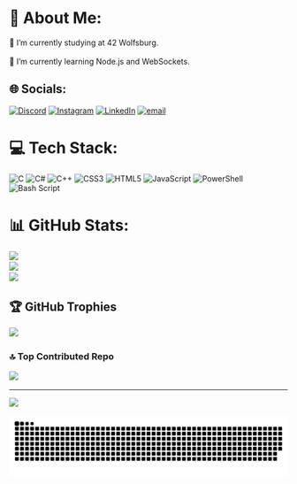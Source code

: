 # 💫 About Me:
🔭 I’m currently studying at 42 Wolfsburg.<br><br>🌱 I’m currently learning Node.js and WebSockets.


## 🌐 Socials:
[![Discord](https://img.shields.io/badge/Discord-%237289DA.svg?logo=discord&logoColor=white)](https://discord.gg/ikhristi) [![Instagram](https://img.shields.io/badge/Instagram-%23E4405F.svg?logo=Instagram&logoColor=white)](https://instagram.com/_h1ozzz) [![LinkedIn](https://img.shields.io/badge/LinkedIn-%230077B5.svg?logo=linkedin&logoColor=white)](https://linkedin.com/in/ikhristi) [![email](https://img.shields.io/badge/Email-D14836?logo=gmail&logoColor=white)](mailto:ikhristi2004@gmail.com) 

# 💻 Tech Stack:
![C](https://img.shields.io/badge/c-%2300599C.svg?style=for-the-badge&logo=c&logoColor=white) ![C#](https://img.shields.io/badge/c%23-%23239120.svg?style=for-the-badge&logo=csharp&logoColor=white) ![C++](https://img.shields.io/badge/c++-%2300599C.svg?style=for-the-badge&logo=c%2B%2B&logoColor=white) ![CSS3](https://img.shields.io/badge/css3-%231572B6.svg?style=for-the-badge&logo=css3&logoColor=white) ![HTML5](https://img.shields.io/badge/html5-%23E34F26.svg?style=for-the-badge&logo=html5&logoColor=white) ![JavaScript](https://img.shields.io/badge/javascript-%23323330.svg?style=for-the-badge&logo=javascript&logoColor=%23F7DF1E) ![PowerShell](https://img.shields.io/badge/PowerShell-%235391FE.svg?style=for-the-badge&logo=powershell&logoColor=white) ![Bash Script](https://img.shields.io/badge/bash_script-%23121011.svg?style=for-the-badge&logo=gnu-bash&logoColor=white)
# 📊 GitHub Stats:
![](https://github-readme-stats.vercel.app/api?username=robot13672&theme=dark&hide_border=false&include_all_commits=true&count_private=true)<br/>
![](https://nirzak-streak-stats.vercel.app/?user=robot13672&theme=dark&hide_border=false)<br/>
![](https://github-readme-stats.vercel.app/api/top-langs/?username=robot13672&theme=dark&hide_border=false&include_all_commits=true&count_private=true&layout=compact)

## 🏆 GitHub Trophies
![](https://github-profile-trophy.vercel.app/?username=robot13672&theme=radical&no-frame=false&no-bg=true&margin-w=4)

### 🔝 Top Contributed Repo
![](https://github-contributor-stats.vercel.app/api?username=robot13672&limit=5&theme=dark&combine_all_yearly_contributions=true)

---
[![](https://visitcount.itsvg.in/api?id=robot13672&icon=0&color=0)](https://visitcount.itsvg.in)

<picture>
  <source media="(prefers-color-scheme: dark)" srcset="https://raw.githubusercontent.com/robot13672/robot13672/output/github-snake-dark.svg" />
  <source media="(prefers-color-scheme: light)" srcset="https://raw.githubusercontent.com/robot13672/robot13672/output/github-snake.svg" />
  <img alt="github-snake" src="https://raw.githubusercontent.com/robot13672/robot13672/output/github-snake.svg" />
</picture>
